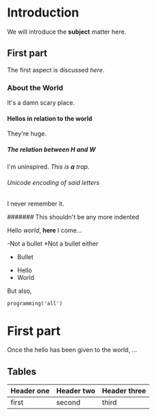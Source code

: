 # Introduction

We will introduce the **subject** matter here.

## First part

The first aspect is discussed *here*.

 ### About the World

It's a damn scary place.

#### Hellos in relation to the world

They're huge.

  ##### The relation between H and W

I'm uninspired. *This is **a** trap.*

###### Unicode encoding of said letters

I never remember it.

####### This shouldn't be any more indented

Hello *world*, **here** I come...

-Not a bullet
*Not a bullet either
* Bullet
 - Hello
 - World

But also,

    programming('all')

# First part

Once the hello has been given to the world, ...

## Tables

| Header one | Header two | Header three |
| ----- | ----- | ------ |
| first | second | third |